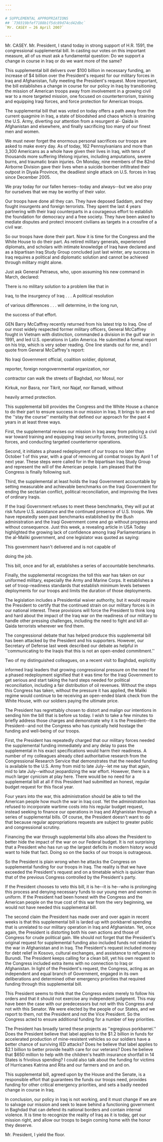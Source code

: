 ```yaml
---
---

# SUPPLEMENTAL APPROPRIATIONS
## `730319bfef7188b1f5dc89d74cd42dbc`
`Mr. CASEY — 26 April 2007`

---
```



Mr. CASEY. Mr. President, I stand today in strong support of H.R. 
1591, the congressional supplemental bill. In casting our votes on this 
important measure, all of us must ask a fundamental question: Do we 
support a change in course in Iraq or do we want more of the same?

This supplemental bill delivers over $100 billion in necessary 
funding, an increase of $4 billion over the President's request for our 
military forces in Iraq and Afghanistan, fully meeting the President's 
request. More important, the bill establishes a change in course for 
our policy in Iraq by transitioning the mission of American troops away 
from involvement in a growing civil war to a more targeted mission, one 
focused on counterterrorism, training and equipping Iraqi forces, and 
force protection for American troops.

The supplemental bill that was voted on today offers a path away from 
the current quagmire in Iraq, a state of bloodshed and chaos which is 
straining the U.S. Army, diverting our attention from a resurgent al-
Qaida in Afghanistan and elsewhere, and finally sacrificing too many of 
our finest men and women.

We must never forget the enormous personal sacrifices our troops are 
asked to make every day. As of today, 162 Pennsylvanians and more than 
3,300 Americans as a whole have given their lives in Iraq, with tens of 
thousands more suffering lifelong injuries, including amputations, 
severe burns, and traumatic brain injuries. On Monday, nine members of 
the 82nd Airborne Division gave their lives when a suicide bomber 
infiltrated their outpost in Diyala Province, the deadliest single 
attack on U.S. forces in Iraq since December 2005.

We pray today for our fallen heroes--today and always--but we also 
pray for ourselves that we may be worthy of their valor.

Our troops have done all they can. They have deposed Saddam, and they 
fought insurgents and foreign terrorists. They spent the last 4 years 
partnering with their Iraqi counterparts in a courageous effort to 
establish the foundation for democracy and a free society. They have 
been asked to mediate disputes and protect innocent civilians as 
targets in a crossfire of a civil war.

So our troops have done their part. Now it is time for the Congress 
and the White House to do their part. As retired military generals, 
experienced diplomats, and scholars with intimate knowledge of Iraq 
have declared and as a bipartisan Iraq Study Group concluded just last 
winter, any success in Iraq requires a political and diplomatic 
solution and cannot be achieved through military might alone.

Just ask General Petraeus, who, upon assuming his new command in 
March, declared:




 There is no military solution to a problem like that in 


 Iraq, to the insurgency of Iraq . . . A political resolution 


 of various differences . . . will determine, in the long run, 


 the success of that effort.


GEN Barry McCaffrey recently returned from his latest trip to Iraq. 
One of our most widely respected former military officers, General 
McCaffrey fought in Vietnam with distinction, commanded a division in 
the gulf war in 1991, and led U.S. operations in Latin America. He 
submitted a formal report on his trip, which is very sober reading. One 
line stands out for me, and I quote from General McCaffrey's report:




 No Iraqi Government official, coalition soldier, diplomat, 


 reporter, foreign nongovernmental organization, nor 


 contractor can walk the streets of Baghdad, nor Mosul, nor 


 Kirkuk, nor Basra, nor Tikrit, nor Najaf, nor Ramadi, without 


 heavily armed protection.


This supplemental bill provides the Congress and the White House a 
chance to do their part to ensure success in our mission in Iraq. It 
brings to an end the ''stay the course'' mentality that defined our 
approach for the past 4 years in at least three ways.

First, the supplemental revises our mission in Iraq away from 
policing a civil war toward training and equipping Iraqi security 
forces, protecting U.S. forces, and conducting targeted counterterror 
operations.

Second, it initiates a phased redeployment of our troops no later 
than October 1 of this year, with a goal of removing all combat troops 
by April 1 of next year. These steps were called for in the bipartisan 
Iraq Study Group and represent the will of the American people. I am 
pleased that the Congress is finally following suit.

Third, the supplemental at least holds the Iraqi Government 
accountable by setting measurable and achievable benchmarks on the 
Iraqi Government for ending the sectarian conflict, political 
reconciliation, and improving the lives of ordinary Iraqis.

If the Iraqi Government refuses to meet these benchmarks, they will 
put at risk future U.S. assistance and the continued presence of U.S. 
troops. We have repeatedly seen past benchmarks established by the Bush 
administration and the Iraqi Government come and go without progress 
and without consequence. Just this week, a revealing article in USA 
Today highlighted the growing lack of confidence among Iraqi 
Parliamentarians in the al-Maliki government, and one legislator was 
quoted as saying:




 This government hasn't delivered and is not capable of 


 doing the job.


This bill, once and for all, establishes a series of accountable 
benchmarks.

Finally, the supplemental recognizes the toll this war has taken on 
our uniformed military, especially the Army and Marine Corps. It 
establishes a set of troop-readiness standards that establish minimum 
levels between deployments for our troops and limits the duration of 
those deployments.

The legislation includes a Presidential waiver authority, but it 
would require the President to certify that the continued strain on our 
military forces is in our national interest. These provisions will 
force the President to think long and hard about the impact of the Iraq 
war on the readiness of our military to handle other pressing 
challenges, including the need to fight and kill al-Qaida terrorists 
wherever we find them.

The congressional debate that has helped produce this supplemental 
bill has been attacked by the President and his supporters. However, 
our Secretary of Defense last week described our debate as helpful in 
''communicating to the Iraqis that this is not an open-ended 
commitment.''

Two of my distinguished colleagues, on a recent visit to Baghdad, 
explicitly


informed Iraqi leaders that growing congressional pressure on the need 
for a phased redeployment signified that it was time for the Iraqi 
Government to get serious and start taking the hard steps needed for 
political reconciliation, including a fair distribution of oil 
revenues. Without the steps this Congress has taken, without the 
pressure it has applied, the Maliki regime would continue to be 
receiving an open-ended blank check from the White House, with our 
soldiers paying the ultimate price.

The President has regrettably chosen to distort and malign our 
intentions in sending him the bill that is before us today. I wish to 
take a few minutes to briefly address those charges and demonstrate why 
it is the President--the President--and not the Congress who has 
cynically held hostage the funding and well-being of our troops.

First, the President has repeatedly charged that our military forces 
needed the supplemental funding immediately and any delay to pass the 
supplemental in his exact specifications would harm their readiness. A 
number of my colleagues already cited authoritative research from the 
Congressional Research Service that demonstrates that the needed 
funding is available to the U.S. Army from mid to late July--let me say 
that again, mid to late July--without jeopardizing the war effort. 
However, there is a much larger cynicism at play here. There would be 
no need for a supplemental bill at all if this President had submitted 
an honest, regular budget request for this fiscal year.

Four years into the war, this administration should be able to tell 
the American people how much the war in Iraq cost. Yet the 
administration has refused to incorporate wartime costs into his 
regular budget request, instead seeking to finance our operations in 
Iraq and Afghanistan through a series of supplemental bills. Of course, 
the President doesn't want to do that because regular appropriations 
requests are subject to greater public and congressional scrutiny.

Financing the war through supplemental bills also allows the 
President to better hide the impact of the war on our Federal budget. 
It is not surprising that a President who has run up the largest 
deficits in modern history would want to hide that fact. Doing so on 
the backs of our troops is outrageous.

So the President is plain wrong when he attacks the Congress on 
supplemental funding for our troops in Iraq. The reality is that we 
have exceeded the President's request and on a timetable which is 
quicker than that of the previous Congress controlled by the 
President's party.

If the President chooses to veto this bill, it is he--it is he--who 
is prolonging this process and denying necessary funds to our young men 
and women in uniform. If the President had been honest with the 
Congress and the American people on the true cost of this war from the 
very beginning, we would not have needed this supplemental bill.


The second claim the President has made over and over again in recent 
weeks is that this supplemental bill is larded up with porkbarrel 
spending that is unrelated to our military operation in Iraq and 
Afghanistan. Yet, once again, the President is distorting both his own 
actions and those of Congress for crude political gain. We should not 
forget that the President's original request for supplemental funding 
also included funds not related to the war in Afghanistan and in Iraq. 
The President's request included money for debt relief in Kosovo, 
cultural exchanges, and assistance to refugees in Burundi. The 
President keeps calling for a clean bill, yet his own request to the 
Congress included extra items with no connection to Iraq or 
Afghanistan. In light of the President's request, the Congress, acting 
as an independent and equal branch of Government, engaged in its own 
deliberations and determined other emergency priorities that required 
funding through this supplemental bill.

This President seems to think that the Congress exists merely to 
follow his orders and that it should not exercise any independent 
judgment. This may have been the case with our predecessors but not 
with this Congress and not with this Senator. We were elected by the 
people of our States, and we report to them, not the President and not 
the Vice President. So the Congress acted to ensure additional funding 
for a number of key priorities.

The President has broadly tarred these projects as ''egregious 
porkbarrel.'' Does the President believe that label applies to the $1.2 
billion in funds for accelerated production of mine-resistent vehicles 
so our soldiers have a better chance of surviving IED attacks? Does he 
believe that label applies to $2.1 billion to better provide health 
care for our veterans? Does he believe that $650 million to help with 
the children's health insurance shortfall in 14 States is frivolous 
spending? I could also talk about the funding for victims of Hurricanes 
Katrina and Rita and our farmers and on and on.

This supplemental bill, agreed upon by the House and the Senate, is a 
responsible effort that guarantees the funds our troops need, provides 
funding for other critical emergency priorities, and sets a badly 
needed change in course in Iraq.

In conclusion, our policy in Iraq is not working, and it must change 
if we are to salvage our mission and seek to leave behind a functioning 
government in Baghdad that can defend its national borders and contain 
internal violence. It is time to recognize the reality of Iraq as it is 
today, get our mission right, and allow our troops to begin coming home 
with the honor they deserve.

Mr. President, I yield the floor.